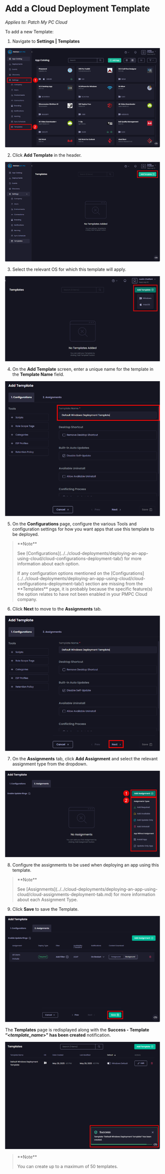 # Add a Cloud Deployment Template

_Applies to: Patch My PC Cloud_

To add a new Template:

1. Navigate to **Settings | Templates**

![Navigating to "Settings | Templates"](/_images/image-(2321).png "Navigating to “Settings | Templates”")

2. Click **Add Template** in the header.

![Clicking "Add Template"](/_images/image-(2322).png "Clicking “Add Template”")

3. Select the relevant OS for which this template will apply.

![Selecting the relevant OS this Template will apply to](/_images/image-(2611).png "Selecting the relevant OS this Template will apply to")

4. On the **Add Template** screen, enter a unique name for the template in the **Template Name** field.

![Entering a unique name for the Template in the "Template Name" field](/_images/image-(2609).png "Entering a unique name for the Template in the “Template Name” field")

5. On the **Configurations** page, configure the various Tools and configuration settings for how you want apps that use this template to be deployed.

<blockquote class="wp-block-quote">
<p>**Note**</p>
<p>See [Configurations](../../cloud-deployments/deploying-an-app-using-cloud/cloud-configurations-deployment-tab/) for more information about each option.</p>
<p>If any configuration options mentioned on the [Configurations](../../cloud-deployments/deploying-an-app-using-cloud/cloud-configurations-deployment-tab/) section are missing from the **Templates** page, it is probably because the specific feature(s) the option relates to have not been enabled in your PMPC Cloud company.</p>
</blockquote>

6. Click **Next** to move to the **Assignments** tab.

![Clicking "Next" to move to the "Assignments" tab](/_images/image-(2610).png "Clicking “Next” to move to the “Assignments” tab")

7. On the **Assignments** tab, click **Add Assignment** and select the relevant assignment type from the dropdown.

![Clicking "Add Assignment" and select the relevant assignment type](/_images/image-(2612).png "Clicking “Add Assignment” and select the relevant assignment type")

8. Configure the assignments to be used when deploying an app using this template.

<blockquote class="wp-block-quote">
<p>**Note**</p>
<p>See [Assignments](../../cloud-deployments/deploying-an-app-using-cloud/cloud-assignments-deployment-tab.md) for more information about each Assignment Type.</p>
</blockquote>

9. Click **Save** to save the Template.

![Clicking "Save" to save the Template](/_images/image-(2613).png "Clicking “Save” to save the Template")

The **Templates** page is redisplayed along with the **Success - Template “<**_**template\_name**_**>" has been created** notification.

!["Templates" redisplayed along with "Success" notification](/_images/image-(2614).png "“Templates” redisplayed along with “Success” notification")

<blockquote class="wp-block-quote">
<p>**Note**</p>
<p>You can create up to a maximum of 50 templates.</p>
</blockquote>